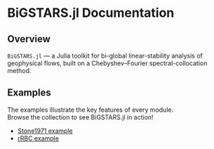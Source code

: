 # BiGSTARS.jl Documentation

## Overview

`BiGSTARS.jl` — a Julia toolkit for bi-global linear-stability analysis of geophysical flows, built on a Chebyshev–Fourier spectral-collocation method.

## Examples

The examples illustrate the key features of every module.  
Browse the collection to see BiGSTARS.jl in action!

* [Stone1971 example](https://subhk.github.io/BiGSTARSDocumentation/stable/literated/Stone1971/)
* [rRBC example](https://subhk.github.io/BiGSTARSDocumentation/stable/literated/rRBC/)


